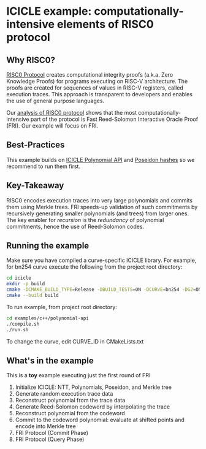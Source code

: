 # ICICLE example: computationally-intensive elements of RISC0 protocol

## Why RISC0?

[RISC0 Protocol](https://www.risczero.com/) creates computational integrity proofs (a.k.a. Zero Knowledge Proofs) for programs executing on RISC-V architecture.
The proofs are created for sequences of values in RISC-V registers, called execution traces.
This approach is transparent to developers and enables the use of general purpose languages.

Our [analysis of RISC0 protocol](https://www.ingonyama.com/blog/risc-zero-prover-protocol-analysis) shows that the most computationally-intensive part of the protocol is Fast Reed-Solomon Interactive Oracle Proof (FRI).
Our example will focus on FRI.

## Best-Practices

This example builds on [ICICLE Polynomial API](../polynomial-api/README.md) and [Poseidon hashes](../poseidon/README.md) so we recommend to run them first.

## Key-Takeaway

RISC0 encodes execution traces into very large polynomials and commits them using Merkle trees.
FRI speeds-up validation of such commitments by recursively generating smaller polynomials (and trees) from larger ones.
The key enabler for *recursion* is the *redundancy* of polynomial commitments, hence the use of Reed-Solomon codes.


## Running the example

Make sure you have compiled a curve-specific ICICLE library. For example, for bn254 curve execute the following from the project root directory:

```sh
cd icicle
mkdir -p build
cmake -DCMAKE_BUILD_TYPE=Release -DBUILD_TESTS=ON -DCURVE=bn254 -DG2=ON -S . -B buildls 
cmake --build build
```

To run example, from project root directory:

```sh
cd examples/c++/polynomial-api
./compile.sh
./run.sh
```

To change the curve, edit CURVE_ID in CMakeLists.txt

## What's in the example

This is a **toy** example executing just the first round of FRI

1. Initialize ICICLE: NTT, Polynomials, Poseidon, and Merkle tree
2. Generate random execution trace data
3. Reconstruct polynomial from the trace data
4. Generate Reed-Solomon codeword by interpolating the trace
5. Reconstruct polynomial from the codeword
6. Commit to the codeword polynomial: evaluate at shifted points and encode into Merkle tree
7. FRI Protocol (Commit Phase)
8. FRI Protocol (Query Phase)

